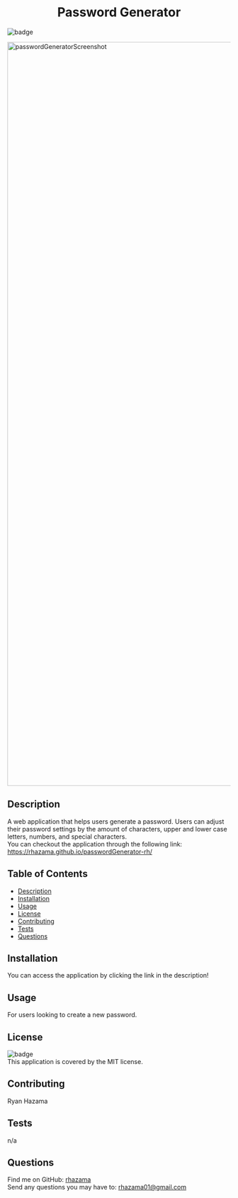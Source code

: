 <h1 align="center">Password Generator</h1>

![badge](https://img.shields.io/badge/license-MIT-brightgreen)<br />

<img width="1679" alt="passwordGeneratorScreenshot" src="https://user-images.githubusercontent.com/88352747/145117212-c003faf8-b2d5-4e65-a6e8-17514211e407.png">

## Description
A web application that helps users generate a password. Users can adjust their password settings by the amount of characters, upper and lower case letters, numbers, and special characters.
</br>
You can checkout the application through the following link: https://rhazama.github.io/passwordGenerator-rh/

## Table of Contents
- [Description](#description)
- [Installation](#installation)
- [Usage](#usage)
- [License](#license)
- [Contributing](#contributing)
- [Tests](#tests)
- [Questions](#questions)
## Installation
You can access the application by clicking the link in the description!

## Usage
For users looking to create a new password.

## License
![badge](https://img.shields.io/badge/license-MIT-brightgreen)
<br />
This application is covered by the MIT license.
## Contributing
Ryan Hazama
## Tests
n/a
## Questions
Find me on GitHub: [rhazama](https://github.com/rhazama)<br />
Send any questions you may have to: rhazama01@gmail.com<br />
